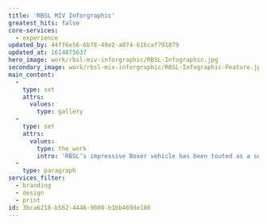 ```yaml
---
title: 'RBSL MIV Inforgraphic'
greatest_hits: false
core-services:
  - experience
updated_by: 44ff6e56-6b78-49e2-a074-616caf791879
updated_at: 1614875637
hero_image: work/rbsl-miv-inforgraphic/RBSL-Infographic.jpg
secondary_image: work/rbsl-miv-inforgraphic/RBSL-Infographic-Feature.jpg
main_content:
  -
    type: set
    attrs:
      values:
        type: gallery
  -
    type: set
    attrs:
      values:
        type: the_work
        intro: 'RBSL’s impressive Boxer vehicle has been touted as a solution to the UK MOD’s Mechanised Infantry Vehicle (MIV) programme. To demonstrate the suitability of Boxer and illustrate how RBSL could contribute to the UK’s prosperity agenda, our team created a printed solution which condensed a complex and ambitious plan into an impactful and easy-to-process infographic. As we continue to apply the brand’s visual identity to new creative projects, it’s so rewarding to witness RBSL grow in consistency and integrity – long may our partnership continue.'
  -
    type: paragraph
services_filter:
  - branding
  - design
  - print
id: 3bca6218-b562-4446-9000-b1bb469de186
---
```

